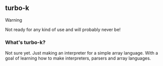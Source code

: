 ## turbo-k

>[!WARNING]
>
> Not ready for any kind of use and will probably never be!
> 

### What's turbo-k?

Not sure yet. Just making an interpreter for a simple array language. With a goal of learning how to make interpreters, parsers and array languages.
